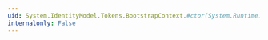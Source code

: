 ```yaml
---
uid: System.IdentityModel.Tokens.BootstrapContext.#ctor(System.Runtime.Serialization.SerializationInfo,System.Runtime.Serialization.StreamingContext)
internalonly: False
---
```

